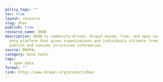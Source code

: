 ```yaml
---
policy_tags: ""
toc: true
layout: resource
slug: dkan
publish: true
resource_name: DKAN
description: DKAN is community-driven, Drupal-based, free, and open source open
  data platform that gives organizations and individuals ultimate freedom to
  publish and consume structured information.
source: DRUPAL
category: Data tools
tags:
  - open data
format: ""
link: https://www.drupal.org/project/dkan
---
```

